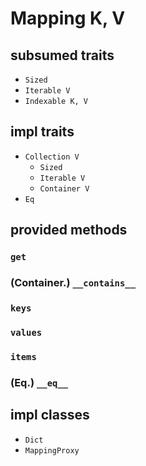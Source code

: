 # Mapping K, V

## subsumed traits

* `Sized`
* `Iterable V`
* `Indexable K, V`

## impl traits

* `Collection V`
  * `Sized`
  * `Iterable V`
  * `Container V`
* `Eq`

## provided methods

### `get`

### (Container.) `__contains__`

### `keys`

### `values`

### `items`

### (Eq.) `__eq__`

## impl classes

* `Dict`
* `MappingProxy`
